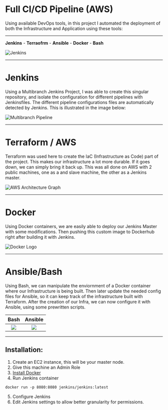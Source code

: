 # Full CI/CD Pipeline (AWS)

Using available DevOps tools, in this project I automated the deployment of both the Infrastructure and Application using these tools:

---

**Jenkins** - **Terraofrm** - **Ansible** - **Docker** - **Bash**


![Jenkins](https://t4.ftcdn.net/jpg/02/90/22/59/360_F_290225913_HpgaxOy6sQgbqhDyn5uh8IncU6zxKWSS.jpg)

---

# Jenkins

Using a Multibranch Jenkins Project, I was able to create this singular repository, and isolate the configuration for different pipelines with Jenkinsfiles. The different pipeline configurations files are automatically detected by Jenkins. This is illustrated in the image below:

![Multibranch Pipeline](https://dz2cdn1.dzone.com/storage/temp/12713975-multibranch-pipeline.png)

--- 

# Terraform / AWS
Terraform was used here to create the IaC (Infrastructure as Code) part of the project. This makes our infrastructure a lot more durable. If it goes down, we can simply bring it back up. This was all done on AWS with 2 public machines, one as a and slave machine, the other as a Jenkins master.

![AWS Architecture Graph](https://miro.medium.com/max/1240/0*AhqLCTAzV4MFY2MV)

---

# Docker
Using Docker containers, we are easily able to deploy our Jenkins Master with some modifications. Then pushing this custom image to Dockerhub right after building it with Jenkins.

![Docker Logo](https://hsto.org/getpro/habr/post_images/792/138/92e/79213892e85d57177c0ba9864dd75cc6.png)

---

# Ansible/Bash

Using Bash, we can manipulate the enviornment of a Docker container where our Infrastructure is being built. Then later update the needed config files for Ansible, so it can keep track of the infrastructure built with Terraform. After the creation of our Infra, we can now configure it with Ansible, using some prewritten scripts.

Bash         |  Ansible
:-------------------------:|:-------------------------:
![](https://tecadmin.net/tutorial/wp-content/uploads/2017/09/bash-logo.jpg)  |  ![](https://sachsenhofer.io/wp-content/uploads/2018/06/ansible-white.png)

---

## Installation:

1. Create an EC2 instance, this will be your master node.
2. Give this machine an Admin Role
3. [Install Docker](https://docs.docker.com/engine/install/ubuntu/)
4. Run Jenkins container
```
docker run -p 8080:8080 jenkins/jenkins:latest
```
5. Configure Jenkins
6. Edit Jenkins settings to allow better granularity for permissions.